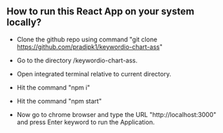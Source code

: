 
## How to run this React App on your system locally?

* Clone the github repo using command "git clone https://github.com/pradipk1/keywordio-chart-ass"

* Go to the directory /keywordio-chart-ass.

* Open integrated terminal relative to current directory.

* Hit the command "npm i"

* Hit the command "npm start"

* Now go to chrome browser and type the URL "http://localhost:3000" and press Enter keyword to run the Application.